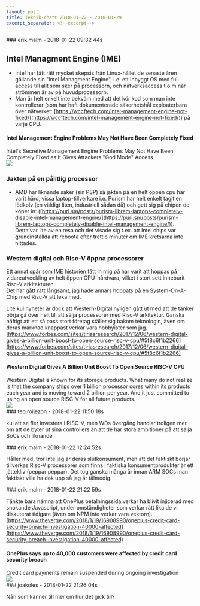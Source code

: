 ```yaml
---
layout: post
title: Teknik-chatt 2018-01-22 - 2018-01-29
excerpt_separator: <!--excerpt-->
---
```

<section class="message" markdown="1">
### erik.malm - 2018-01-22 09:32 44s

## Intel Managment Engine (IME)
- Intel har fått rätt mycket skepsis från Linux-hållet de senaste åren gällande sin "Intel Managment Engine", i.e. ett inbyggt OS med full access till allt som sker på processorn, och nätverksaccess t.o.m när strömmen är av på huvudprocessorn. 
- Man är helt enkelt inte bekväm med att det kör kod som man inte kontrollerar (som har haft dokumenterade säkerhetshål exploaterbara över nätverket:  [https://wccftech.com/intel-management-engine-not-fixed/](https://wccftech.com/intel-management-engine-not-fixed/)) på varje CPU.

<div class="attachment"><h4>Intel Management Engine Problems May Not Have Been Completely Fixed</h4><div class="text">Intel's Secretive Management Engine Problems May Not Have Been Completely Fixed as It Gives Attackers "God Mode" Access.</div>
<a href="https://wccftech.com/intel-management-engine-not-fixed/"><img src="https://cdn.wccftech.com/wp-content/uploads/2017/11/intel-bugs.png" fallback="Intel Management Engine Problems May Not Have Been Completely Fixed"/></a></div>
    
### Jakten på en pålitlig processor
- AMD har liknande saker (sin PSP) så jakten på en helt öppen cpu har varit hård, vissa laptop-tillverkare i.e. Purism har helt enkelt tagit en lödkolv (en väldigt liten, industriell sådan då) och gett sig på chipen de köper in: ([https://puri.sm/posts/purism-librem-laptops-completely-disable-intel-management-engine/](https://puri.sm/posts/purism-librem-laptops-completely-disable-intel-management-engine/)).   
Detta var lite av en resa och det visade sig t.ex. att Intel chips var grundinställda att reboota efter trettio minuter om IME kretsarna inte hittades.
###  Western digital och Risc-V öppna processorer
Ett annat spår som IME historien fått in mig på har varit att hoppas på vidareutveckling av helt öppen CPU-hårdvara, vilket i stort sett inneburit Risc-V arkitekturen.  
Det har gått rätt långsamt, jag hade annars hoppats på en System-On-A-Chip med Risc-V att leka med.  

Lite kul nyheter är dock att Western-Digital nyligen gått ut med att de tänker börja gå över helt till att sälja processorer med Risc-V arkitektur.
Ganska häftigt att ett så pass stort företag ställer sig bakom teknologin, även om deras marknad knappast verkar vara hobbyister som jag.  
[https://www.forbes.com/sites/tiriasresearch/2017/12/06/western-digital-gives-a-billion-unit-boost-to-open-source-risc-v-cpu/#5f8c6f1b2266](https://www.forbes.com/sites/tiriasresearch/2017/12/06/western-digital-gives-a-billion-unit-boost-to-open-source-risc-v-cpu/#5f8c6f1b2266)

<div class="attachment"><h4>Western Digital Gives A Billion Unit Boost To Open Source RISC-V CPU</h4><div class="text">Western Digital is known for its storage products. What many do not realize is that the company ships over 1 billion processor cores within its products each year and is moving toward 2 billion per year. And it just committed to using an open source RISC-V for all future products.</div>
<a href="https://www.forbes.com/sites/tiriasresearch/2017/12/06/western-digital-gives-a-billion-unit-boost-to-open-source-risc-v-cpu/#5f8c6f1b2266"><img src="https://thumbor.forbes.com/thumbor/600x315/smart/https%3A%2F%2Fblogs-images.forbes.com%2Ftiriasresearch%2Ffiles%2F2017%2F12%2FIMG_0463-1200x674.jpg" fallback="Western Digital Gives A Billion Unit Boost To Open Source RISC-V CPU"/></a></div>
    
</section>
<section class="message" markdown="1">
### teo.roijezon - 2018-01-22 11:50 18s

kul att se fler investera i RISC-V, men WDs övergång handlar troligen mer om att de byter ut sina controllers än att de har stora ambitioner på att sälja SoCs och liknande
</section>
<section class="message" markdown="1">
### erik.malm - 2018-01-22 12:24 52s

Håller med, tror inte jag är deras slutkonsument, men att det faktiskt börjar tillverkas Risc-V processorer som finns i faktiska konsumentprodukter är ett jättekliv (peppar peppar). Det tog ganska många år innan ARM SOCs man faktiskt ville ha dök upp så jag är tålmodig.
</section>
<section class="message" markdown="1">
### erik.malm - 2018-01-22 21:22 59s

Tänkte bara nämna att OnePlus betalningssida verkar ha blivit injicerad med snokande Javascript, under omständigheter som verkar rätt lika de vi diskuterat tidigare (även om NPM inte verkar vara vektorn). 
[https://www.theverge.com/2018/1/19/16908990/oneplus-credit-card-security-breach-investigation-40000-affected](https://www.theverge.com/2018/1/19/16908990/oneplus-credit-card-security-breach-investigation-40000-affected)

<div class="attachment"><h4>OnePlus says up to 40,000 customers were affected by credit card security breach</h4><div class="text">Credit card payments remain suspended during ongoing investigation</div>
<a href="https://www.theverge.com/2018/1/19/16908990/oneplus-credit-card-security-breach-investigation-40000-affected"><img src="https://cdn.vox-cdn.com/thumbor/tNtHbpvBMVYz2uA_JvW2qZ3fwa4=/0x146:2040x1214/fit-in/1200x630/cdn.vox-cdn.com/uploads/chorus_asset/file/9971973/oneplus_5t_sandstone_white_6.JPG" fallback="OnePlus says up to 40,000 customers were affected by credit card security breach"/></a></div>
    
</section>
<section class="message" markdown="1">
### joakoles - 2018-01-22 21:26 04s

Nån som känner till mer om hur det gick till?

<!--excerpt-->
</section>
